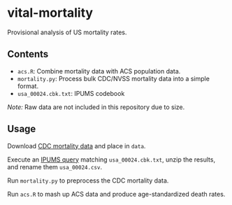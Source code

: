 # vital-mortality

Provisional analysis of US mortality rates.

## Contents

* `acs.R`: Combine mortality data with ACS population data.
* `mortality.py`: Process bulk CDC/NVSS mortality data into a simple format.
* `usa_00024.cbk.txt`: IPUMS codebook

*Note:* Raw data are not included in this repository due to size.

## Usage

Download [CDC mortality data](https://www.cdc.gov/nchs/data_access/VitalStatsOnline.htm#Mortality_Multiple) and place in `data`.

Execute an [IPUMS query](https://usa.ipums.org/usa/) matching `usa_00024.cbk.txt`, unzip the results, and rename them `usa_00024.csv`.

Run `mortality.py` to preprocess the CDC mortality data.

Run `acs.R` to mash up ACS data and produce age-standardized death rates.